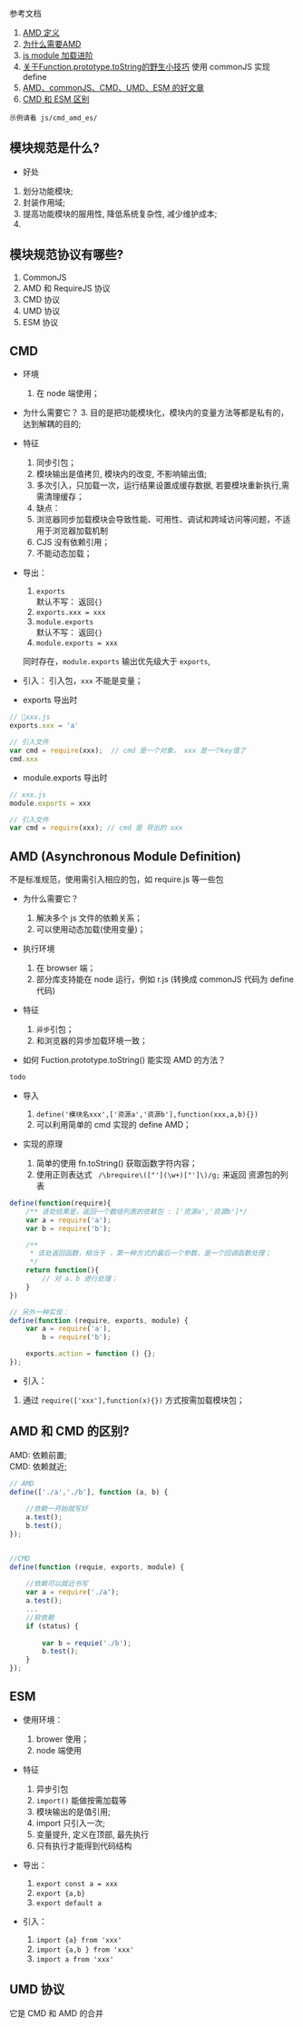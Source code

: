 参考文档
1. [AMD 定义](https://github.com/amdjs/amdjs-api/wiki/AMD-(%E4%B8%AD%E6%96%87%E7%89%88))
2. [为什么需要AMD](http://requirejs.lanvige.com/docs/whyamd.html)  
3. [js module 加载进阶](http://huangxuan.me/js-module-7day/) 
4. [关于Function.prototype.toString的野生小技巧](https://leeluolee.github.io/2015/04/13/function-to-string/) 使用 commonJS 实现 define
5. [AMD、commonJS、CMD、UMD、ESM 的好文章](https://www.jianshu.com/p/a21495ffd0c7)
6. [CMD 和 ESM 区别](https://blog.csdn.net/qq_37918241/article/details/104782049)

`示例请看 js/cmd_amd_es/`



## 模块规范是什么?
- 好处
1. 划分功能模块;
2. 封装作用域;
3. 提高功能模块的服用性, 降低系统复杂性, 减少维护成本;
4. 

## 模块规范协议有哪些?
1. CommonJS
2. AMD 和 RequireJS 协议
3. CMD 协议
4. UMD 协议
5. ESM 协议



## CMD
- 环境
  1. 在 node 端使用；

- 为什么需要它？
  3. 目的是把功能模块化，模块内的变量方法等都是私有的，达到解耦的目的;


- 特征  
  1. 同步引包；
  2. 模块输出是值拷贝, 模块内的改变, 不影响输出值;
  3. 多次引入，只加载一次，运行结果设置成缓存数据, 若要模块重新执行,需需清理缓存；
  4. 缺点：  
    1. 浏览器同步加载模块会导致性能、可用性、调试和跨域访问等问题，不适用于浏览器加载机制
    2. CJS 没有依赖引用；
    3. 不能动态加载；

- 导出： 
  1. `exports`  
  默认不写： 返回`{}`
  2. `exports.xxx = xxx`
  3. `module.exports`  
  默认不写： 返回`{}`
  4. `module.exports = xxx`

  同时存在，`module.exports` 输出优先级大于 `exports`,


- 引入： 
引入包，`xxx` 不能是变量；  

- exports 导出时
```js
// xxx.js 
exports.xxx = 'a'

// 引入文件
var cmd = require(xxx);  // cmd 是一个对象， xxx 是一个key值了
cmd.xxx
``` 
- module.exports 导出时 
```js
// xxx.js
module.exports = xxx

// 引入文件
var cmd = require(xxx); // cmd 是 导出的 xxx

```

## AMD (Asynchronous Module Definition)
不是标准规范，使用需引入相应的包，如 require.js 等一些包
- 为什么需要它？   
  1. 解决多个 js 文件的依赖关系；
  2. 可以使用动态加载(使用变量)；

- 执行环境
  1. 在 browser 端；
  2. 部分库支持能在 node 运行，例如 r.js (转换成 commonJS 代码为 define 代码) 

- 特征  
  1. `异步`引包；
  2. 和浏览器的异步加载环境一致；

- 如何 Fuction.prototype.toString() 能实现 AMD 的方法？
```js
todo
```

- 导入
  1. `define('模块名xxx',['资源a','资源b'],function(xxx,a,b){})`
  2. 可以利用简单的 cmd 实现的  define AMD；

- 实现的原理
  1. 简单的使用 fn.toString() 获取函数字符内容；
  2. 使用正则表达式 ` /\brequire\(["'](\w+)["']\)/g;` 来返回 资源包的列表
```js
define(function(require){
    /** 该处结果是，返回一个数组列表的依赖包 : ['资源a','资源b']*/
    var a = require('a');
    var b = require('b');

    /**
     * 该处返回函数，相当于 ，第一种方式的最后一个参数，是一个回调函数处理；
     */
    return function(){
        // 对 a、b 进行处理；
    }
})

// 另外一种实现：
define(function (require, exports, module) {
    var a = require('a'),
        b = require('b');

    exports.action = function () {};
});
```

- 引入：
1. 通过 `require(['xxx'],function(x){})` 方式按需加载模块包；


## AMD 和 CMD 的区别?
AMD: 依赖前置;  
CMD: 依赖就近;

```js
// AMD
define(['./a','./b'], function (a, b) {
 
    //依赖一开始就写好
    a.test();
    b.test();
});


//CMD
define(function (requie, exports, module) {
     
    //依赖可以就近书写
    var a = require('./a');
    a.test();
    ...
    //软依赖
    if (status) {
     
        var b = requie('./b');
        b.test();
    }
});
```




## ESM
- 使用环境：
  1. brower 使用；
  2. node 端使用

- 特征  
  1. 异步引包
  2. `import()` 能做按需加载等
  3. 模块输出的是值引用;
  4. import 只引入一次;
  5. 变量提升, 定义在顶部, 最先执行
  6. 只有执行才能得到代码结构

- 导出：
  1. `export const a = xxx`
  2. `export {a,b}` 
  3. `export default a`    

- 引入：
  1. `import {a} from 'xxx'` 
  2. `import {a,b } from 'xxx'`
  3. `import a from 'xxx'`








## UMD 协议
它是 CMD 和 AMD 的合并
